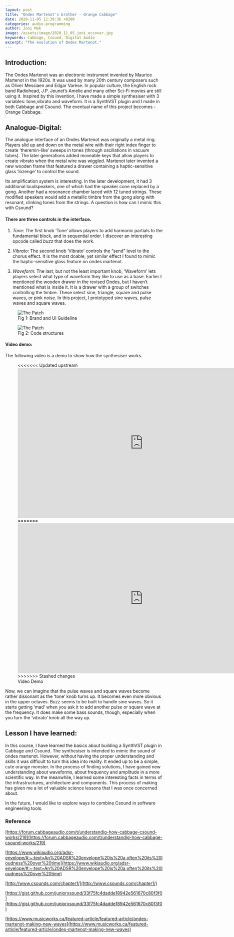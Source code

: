 ```yaml
---
layout: post
title: "Ondes Martenot's brother - Orange Cabbage"
date: 2020-11-05 12:39:36 +0200
categories: audio-programming
author: Joni Mok
image: /assets/image/2020_11_05_joni_occover.jpg
keywords: Cabbage, Csound, Digital Audio
excerpt: "The evolution of Ondes Martenot."
---
```


## Introduction:

The Ondes Martenot was an electronic instrument invented by Maurice Martenot in the 1920s. It was used by many 20th century composers such as Oliver Messiaen and Edgar Varèse. In popular culture, the English rock band Radiohead, J.P. Jeunet’s Amelie and many other Sci-Fi movies are still using it. Inspired by this invention, I have made a simple synthesiser with 3 variables: tone,vibrato and waveform. It is a SynthVST plugin and I made in both Cabbage and Csound. The eventual name of this project becomes - Orange Cabbage.

## Analogue-Digital:

The analogue interface of an Ondes Martenot was originally a metal ring. Players slid up and down on the metal wire with their right index finger to create ‘theremin-like’ sweeps in tones (through oscillations in vacuum tubes). The later generations added moveable keys that allow players to create vibrato when the metal wire was wiggled. Martenot later invented a new wooden frame that featured a drawer containing a haptic-sensitive glass ‘lozenge’ to control the sound.

Its amplification system is interesting. In the later development, it had 3 additional loudspeakers, one of which had the speaker cone replaced by a gong. Another had a resonance chamber laced with 12 tuned strings. These modified speakers would add a metallic timbre from the gong along with resonant, clinking tones from the strings. A question is how can I mimic this with Csound?

#### There are three controls in the interface.

1. *Tone*:
The first knob ‘Tone’ allows players to add harmonic partials to the fundamental block, and in sequential order. I discover an interesting opcode called *buzz* that does the work.


2. *Vibrato*:
The second knob ‘Vibrato’ controls the “send” level to the chorus effect. It is the most doable, yet similar effect I found to mimic the haptic-sensitive glass feature on ondes martenot.

3.  *Waveform*:
The last, but not the least important knob, ‘Waveform’ lets players select what type of waveform they like to use as a base. Earlier I mentioned the wooden drawer in the revised Ondes, but I haven’t mentioned what is inside it. It is a drawer with a group of switches controlling the timbre. These select sine, triangle, square and pulse waves, or pink noise. In this project, I prototyped sine waves, pulse waves and square waves.

<figure>
<img src="/assets/image/2020_11_05_joni_ocbrand.jpg" alt="The Patch" width="%" align="middle"/>
<figcaption>Fig 1: Brand and UI Guideline</figcaption>
</figure>

<figure>
<img src="/assets/image/2020_11_05_joni_ocstructure.jpg" alt="The Patch" width="%" align="middle"/>
<figcaption>Fig 2: Code structures</figcaption>
</figure>

#### Video demo:


The following video is a demo to show how the synthesiser works.

<figure style="float: none">
<<<<<<< Updated upstream
    <iframe width="800" height="480" src="https://www.youtube.com/embed/zss6kU7rlJc" frameborder="0" allowfullscreen></iframe>
=======
    <iframe width="800" height="480" src="https://youtu.be/zss6kU7rlJc" frameborder="0" allowfullscreen></iframe>
>>>>>>> Stashed changes
    <figcaption>Video Demo</figcaption>
</figure>


Now, we can imagine that the pulse waves and square waves become rather dissonant as the ‘tone’ knob turns up. It becomes even more obvious in the upper octaves. Buzz seems to be built to handle sine waves. So it starts getting ‘mad’ when you ask it to add another pulse or square wave at the frequency. It does make some bass sounds, though, especially when you turn the ‘vibrato’ knob all the way up.


## Lesson I have learned:

In this course, I have learned the basics about building a SynthVST plugin in Cabbage and Csound. The synthesiser is intended to mimic the sound of ondes martenot. However, without having the proper understanding and skills it was difficult to turn this idea into reality. It ended up to be a simple, cute orange monster. In the process of finding solutions, I have gained new understanding about waveforms, about frequency and amplitude in a more scientific way. In the meanwhile, I learned some interesting facts in terms of the infrastructures, architecture and components. This process of making has given me a lot of valuable science lessons that I was once concerned about.

In the future, I would like to explore ways to combine Csound in software engineering tools.


### Reference

[https://forum.cabbageaudio.com/t/understandig-how-cabbage-csound-works/219](https://forum.cabbageaudio.com/t/understandig-how-cabbage-csound-works/219)

[https://www.wikiaudio.org/adsr-envelope/#:~:text=An%20ADSR%20envelope%20is%20a,often%20its%20loudness%20over%20time](https://www.wikiaudio.org/adsr-envelope/#:~:text=An%20ADSR%20envelope%20is%20a,often%20its%20loudness%20over%20time)

[http://www.csounds.com/chapter1/](http://www.csounds.com/chapter1/)

[https://gist.github.com/juniorxsound/33f75fc4dadde18942e561670c80f3f0](https://gist.github.com/juniorxsound/33f75fc4dadde18942e561670c80f3f0)

[https://www.musicworks.ca/featured-article/featured-article/ondes-martenot-making-new-waves](https://www.musicworks.ca/featured-article/featured-article/ondes-martenot-making-new-waves)
